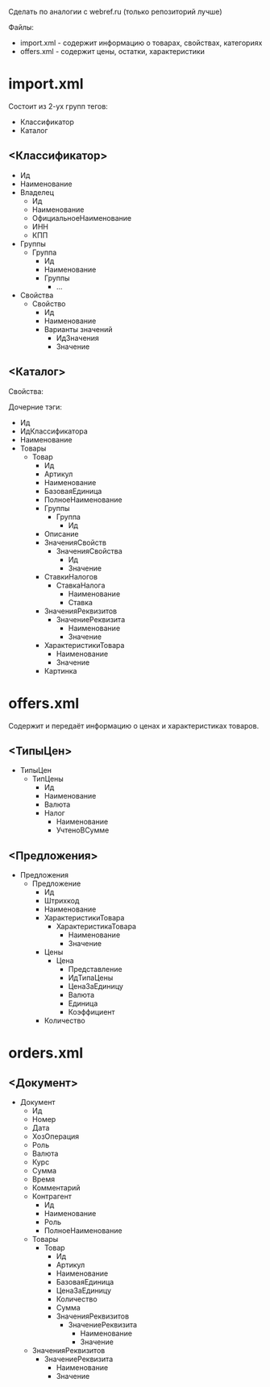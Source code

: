 Сделать по аналогии с webref.ru (только репозиторий лучше)

Файлы:
- import.xml - содержит информацию о товарах, свойствах, категориях
- offers.xml - содержит цены, остатки, характеристики

# import.xml

Состоит из 2-ух групп тегов:
- Классификатор
- Каталог

## <Классификатор>

- Ид
- Наименование
- Владелец
	- Ид
	- Наименование
	- ОфициальноеНаименование
	- ИНН
	- КПП
- Группы
	- Группа
		- Ид
		- Наименование
		- Группы
			- ...
- Свойства
	- Свойство
		- Ид
		- Наименование
		- Варианты значений
			- ИдЗначения
			- Значение

## <Каталог>

Свойства:

Дочерние тэги:
- Ид
- ИдКлассификатора
- Наименование
- Товары
	- Товар
		- Ид
		- Артикул
		- Наименование
		- БазоваяЕдиница
		- ПолноеНаименование
		- Группы
			- Группа
				- Ид
		- Описание
		- ЗначенияСвойств
			- ЗначенияСвойства
				- Ид
				- Значение
		- СтавкиНалогов
			- СтавкаНалога
				- Наименование
				- Ставка
		- ЗначенияРеквизитов
			- ЗначениеРеквизита
				- Наименование
				- Значение
		- ХарактеристикиТовара
			- Наименование
			- Значение
		- Картинка

# offers.xml

Содержит и передаёт информацию о ценах и характеристиках товаров.

## <ТипыЦен>

- ТипыЦен
	- ТипЦены
		- Ид
		- Наименование
		- Валюта
		- Налог
			- Наименование
			- УчтеноВСумме

## <Предложения>

- Предложения
	- Предложение
		- Ид
		- Штрихкод
		- Наименование
		- ХарактеристикиТовара
			- ХарактеристикаТовара
				- Наименование
				- Значение
		- Цены
			- Цена
				- Представление
				- ИдТипаЦены
				- ЦенаЗаЕдиницу
				- Валюта
				- Единица
				- Коэффициент
		- Количество

# orders.xml

## <Документ>

- Документ
	- Ид
	- Номер
	- Дата
	- ХозОперация
	- Роль
	- Валюта
	- Курс
	- Сумма
	- Время
	- Комментарий
	- Контрагент
		- Ид
		- Наименование
		- Роль
		- ПолноеНаименование
	- Товары
		- Товар
			- Ид
			- Артикул
			- Наименование
			- БазоваяЕдиница
			- ЦенаЗаЕдиницу
			- Количество
			- Сумма
			- ЗначенияРеквизитов
				- ЗначениеРеквизита
					- Наименование
					- Значение
	- ЗначенияРеквизитов
		- ЗначениеРеквизита
			- Наименование
			- Значение
	
